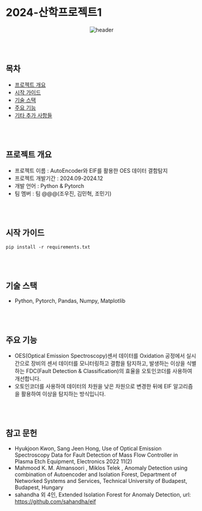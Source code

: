 # 2024-산학프로젝트1

<div align="center">

![header](https://capsule-render.vercel.app/api?type=wave&color=&height=300&section=header&text=산학%20프로젝트1&fontSize=90)



</div>
<br/>
<br/>

## 목차
  - [프로젝트 개요](#프로젝트-개요)
  - [시작 가이드](#시작-가이드)
  - [기술 스택](#기술-스택)
  - [주요 기능](#주요-기능)
  - [기타 추가 사항들](#기타-추가-사항들)

<br/>
<br/>

## 프로젝트 개요
- 프로젝트 이름 : AutoEncoder와 EIF를 활용한 OES 데이터 결함탐지
- 프로젝트 개발기간 : 2024.09-2024.12
- 개발 언어 : Python & Pytorch
- 팀 멤버 : 팀 @@@(조우진, 김민혁, 조민기)

<br/>
<br/>

## 시작 가이드
```
pip install -r requirements.txt
```
<br/>
<br/>

## 기술 스택
- Python, Pytorch, Pandas, Numpy, Matplotlib
<br/>
<br/>

## 주요 기능
- OES(Optical Emission Spectroscopy)센서 데이터를 Oxidation 공정에서 실시간으로 장비의 센서 데이터를 모니터링하고 결함을 탐지하고, 발생하는  이상을 식별하는  FDC(Fault Detection & Classification)의 효율을 오토인코더를 사용하여 개선합니다.
- 오토인코더를 사용하여 데이터의 차원을 낮은 차원으로 변경한 뒤에 EIF 알고리즘을 활용하여 이상을 탐지하는 방식입니다.
  
<br/>
<br/>

## 참고 문헌
- Hyukjoon Kwon, Sang Jeen Hong, Use of Optical Emission Spectroscopy Data for Fault Detection of Mass Flow Controller in Plasma Etch Equipment, Electronics 2022 11(2)
- Mahmood K. M. Almansoori , Miklos Telek , Anomaly Detection using combination of Autoencoder and Isolation Forest, Department of Networked Systems and Services, Technical University of Budapest, Budapest, Hungary
- sahandha 외 4인, Extended Isolation Forest for Anomaly Detection, url: https://github.com/sahandha/eif



